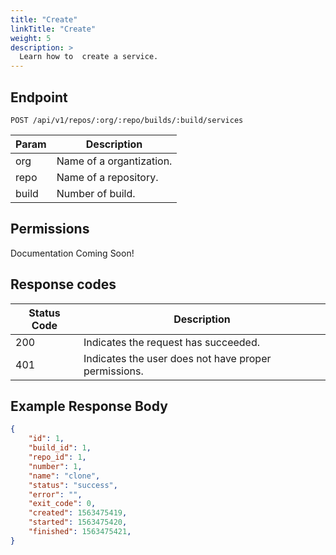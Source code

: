 ```yaml
---
title: "Create"
linkTitle: "Create"
weight: 5
description: >
  Learn how to  create a service.
---
```


## Endpoint

```
POST /api/v1/repos/:org/:repo/builds/:build/services
```

| Param | Description |
|---|---|
| org | Name of a organtization. |
| repo | Name of a repository. |
| build | Number of build. |

## Permissions

Documentation Coming Soon!

## Response codes

| Status Code | Description |
|---|---|
| 200 | Indicates the request has succeeded. |
| 401 | Indicates the user does not have proper permissions. |

## Example Response Body

```json
{
	"id": 1,
	"build_id": 1,
	"repo_id": 1,
	"number": 1,
	"name": "clone",
	"status": "success",
	"error": "",
	"exit_code": 0,
	"created": 1563475419,
	"started": 1563475420,
	"finished": 1563475421,
}
```
